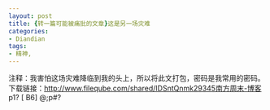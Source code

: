 ```yaml
---
layout: post
title: {转一篇可能被痛批的文章}这是另一场灾难
categories:
- Diandian
tags:
- 精神, 
---
```

注释：我害怕这场灾难降临到我的头上，所以将此文打包，密码是我常用的密码。下载链接：http://www.fileqube.com/shared/IDSntQnmk29345南方周末-博客 p1? [ B6] @;p#?